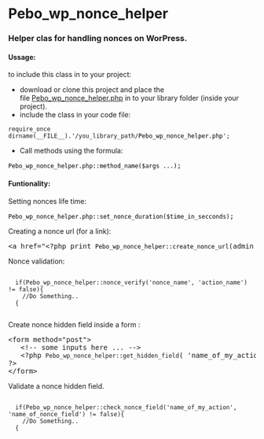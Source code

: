 # Pebo_wp_nonce_helper
<h3>Helper clas for handling nonces on WorPress.</h3>
<h4><strong></strong></h4>
<h4><strong>Ussage:</strong></h4>
<p>to include this class in to your project:</p>
<ul>
<li>download or clone this project and place the file&nbsp;<a class="js-navigation-open" title="Pebo_wp_nonce_helper.php" id="a56be3fed4cae429b7ce011d32a6cf28-70177936f4379dd925f63023abcb01a700575013" href="https://github.com/petersk8/Pebo_wp_nonce_helper/blob/master/Pebo_wp_nonce_helper.php">Pebo_wp_nonce_helper.php</a> in to your library folder (inside your project).</li>
<li>include the class in your code file:</li>
</ul>
<pre class="lang-php prettyprint prettyprinted"><code><span class="pln">require_once dirname</span><span class="pun">(</span><span class="pln">__FILE__</span><span class="pun">).</span><span class="str">'/you_library_path/<span style="color: #000000;">Pebo_wp_nonce_helper.php</span>'</span><span class="pun">;</span></code></pre>
<ul>
<li>Call methods using the formula:</li>
</ul>
<pre class="lang-php prettyprint prettyprinted"><code><span class="str"><span style="color: #000000;">Pebo_wp_nonce_helper.php::method_name($args ...)</span></span></code>;</pre>
<p></p>
<h4>Funtionality:</h4>
<p>Setting nonces life time:</p>
<pre class="lang-php prettyprint prettyprinted"><code><span class="str"><span style="color: #000000;">Pebo_wp_nonce_helper.php::set_nonce_duration($time_in_secconds)</span></span></code>;</pre>
<p></p>
<div>
<div><span>Creating a nonce url (for a link): </span></div>
<pre class="php">&lt;a href="&lt;?php print <code><span class="str"><span style="color: #000000;">Pebo_wp_nonce_helper::create_nonce_url</span></span></code>(admin_url('options.php?page=my_plugin_settings'), 'doing_something', 'my_nonce');?&gt;" class="button button-primary"&gt;&lt;?php esc_html_e('Do Something!', 'my-plugin-textdomain');?&gt;&lt;/a&gt;</pre>
<div><span></span></div>
<div><span></span>Nonce validation:</div>
<pre><code>
  if(Pebo_wp_nonce_helper::nonce_verify('nonce_name', 'action_name') != false){
  	//Do Something..
  {
  </code></pre>
<div>
<div></div>
<div>Create nonce hidden field inside a form :</div>
<pre>&lt;form method="post"&gt;
   &lt;!-- some inputs here ... --&gt;
   &lt;?php <code>Pebo_wp_nonce_helper::get_hidden_field</code>( 'name_of_my_action', 'name_of_nonce_field' );&nbsp;<br />?&gt; <br />&lt;/form&gt;</pre>
<div></div>
<div>Validate a nonce hidden field.</div>
<div>
<div></div>
<pre><code>
  if(Pebo_wp_nonce_helper::check_nonce_field('name_of_my_action', 'name_of_nonce_field') != false){
  	//Do Something..
  {
  </code></pre>
<div>
<div></div>
</div>
</div>
</div>
</div>
<p><strong></strong></p>
